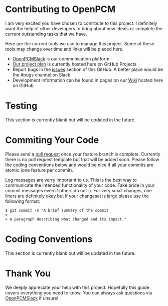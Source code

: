 # Contributing to OpenPCM

I am very excited you have chosen to contrbute to this project. I definitely want the help of other developers to bring about new ideals or complete the current outstanding tasks that we have. 

Here are the current tools we use to manage this project. Some of these tools may change over time and links will be placed here.
- [OpenPCMSlack] is our communication platform
- [Our project plan] is currently hosted here on GitHub Projects
- Report bugs in the [issues] section of this GitHub. A better place would be the #bugs channel on Slack
- Development Information can be found in pages on our [Wiki] hosted here on GitHub

# Testing
This section is currently blank but will be updated in the future.

# Commiting Your Code

Please send a [pull request] once your feature branch is complete. Currently there is no pull request template but that will be added soon. Please follow the coding conventions below and would be nice if all your commits are atomic (one feature per commit). 

Log messages are verry important to us. This is the best way to communicate the intended functionality of your code. Take pride in your commit messages even if others do not :). For very small changes, one liners are definitely okay but if your changeset is large please use the following format:

```
$ git commit -m "A brief summary of the commit
> 
> A paragraph describing what changed and its impact."
```

# Coding Conventions
This section is currently blank but will be updated in the future.

# Thank You
We deeply appreciate your help with this project. Hopefully this guide covers everything you need to know. You can always ask questions via [OpenPCMSlack] if unsure!

[OpenPCMSlack]: https://openpcm.slack.com
[Our project plan]: https://github.com/OpenPCM/openpcm-web/projects
[issues]: https://github.com/OpenPCM/openpcm-web/issues
[Wiki]: https://github.com/OpenPCM/openpcm-web/wiki
[JUnit]: https://junit.org/junit4/
[pull request]: https://help.github.com/articles/about-pull-requests/
[style guide]: https://drive.google.com/open?id=1qdNh3mmwRtuUPEz6WeFs4S69ryRxCHmJ
